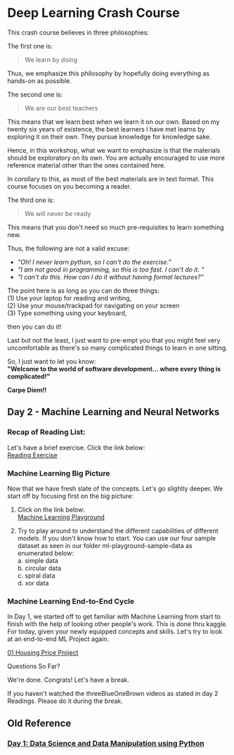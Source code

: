 # Deep Learning  Crash Course

This crash course believes in three philosophies:

The first one is:
> We learn by doing

Thus, we emphasize this philosophy by hopefully doing everything as hands-on as possible.

The second one is: 
> We are our best teachers

This means that we learn best when we learn it on our own. Based on my twenty six years of existence, the best learners I have met learns by exploring it on their own. They pursue knowledge for knowledge sake. 

Hence, in this workshop, what we want to emphasize is that the materials should be exploratory on its own. You are actually encouraged to use more reference material other than the ones contained here. 

In corollary to this, as most of the best materials are in text format. This course focuses on you becoming a reader. 

The third one is:
> We will never be ready

This means that you don't need so much pre-requisites to learn something new. 

Thus, the following are not a valid excuse:  
- *"Oh! I never learn python, so I can't do the exercise."*
- *"I am not good in programming, so this is too fast. I can't do it. "*
- *"I can't do this. How can I do it without having formal lectures?"*

The point here is as long as you can do three things:      
(1) Use your laptop for reading and writing,    
(2) Use your mouse/trackpad for navigating on your screen   
(3) Type something using your keyboard,    

then you can do it!

Last but not the least, I just want to pre-empt you that you might feel very uncomfortable as there's so many complicated things to learn in one sitting. 

So, I just want to let you know:   
**"Welcome to the world of software development... where every thing is complicated!"**

**Carpe Diem!!**

## Day 2 - Machine Learning and Neural Networks

### Recap of Reading List:

Let's have a brief exercise.  Click the link below:    
[Reading Exercise](https://docs.google.com/document/d/1aJrqm4d6oKwl1sIBSjnBMf2bspy99bYt53szzGQHBfE/edit?usp=sharing)

### Machine Learning Big Picture
Now that we have fresh slate of the concepts. Let's go slightly deeper. We start off by focusing first on the big picture:

1. Click on the link below:    
[Machine Learning Playground](http://ml-playground.com/#)


2. Try to play around to understand the different capabilities of different models. 
If you don't know how to start. You can use our four sample dataset as seen in our folder ml-playground-sample-data as enumerated below:    
    a.  simple data   
    b.  circular data   
    c.  spiral data   
    d.  xor data 

### Machine Learning End-to-End Cycle
In Day 1, we started off to get familiar with Machine Learning from start to finish with the help of looking other people's work. This is done thru kaggle.
For today, given your newly equipped concepts and skills. Let's try to look at an end-to-end ML Project again.

[01 Housing Price Project](01_regression.ipynb)

Questions So Far?

We're done. Congrats! Let's have a break.

If you haven't watched the threeBlueOneBrown videos as stated in day 2 Readings. Please do it during the break.


## Old Reference
### [Day 1: Data Science and Data Manipulation using Python](day-1/README.md)